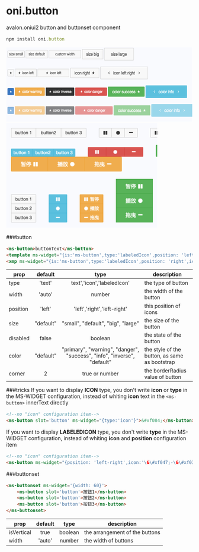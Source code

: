 # oni.button
avalon.oniui2 button and buttonset component

```javascript
npm install oni.button
```

<img width='600' height='200' src="https://raw.githubusercontent.com/RubyLouvre/oni.button/master/button.png"/>


<img width='408' height='282' src="https://raw.githubusercontent.com/RubyLouvre/oni.button/master/buttonset.png"/>

###button

```html
<ms-button>buttonText</ms-button>
<template ms-widget="{is:'ms-button',type:'labeledIcon',position: 'left',icon:'\&\#xf088;'}">aaa</template>
<xmp ms-widget="{is:'ms-button',type:'labeledIcon',position: 'right',icon:'\&\#xf06b;'}">bbb</xmp>
```

| prop |default | type |description |
|------|:---:|:--:|--------------|
| type | 'text' | text','icon','labeledIcon'  |  the type of button |
| width | 'auto'| number  | the width of the button       |
| position  |'left' |'left','right','left-right'|this position of icons |
| size |"default"| "small", "default", "big", "large"| the size of the button  |
| disabled |false| boolean| the state of the button |
| color |"default"| "primary", "warning", "danger", "success", "info", "inverse", "default"| the style of the button, as same as bootstrap  |
| corner | 2 |true or number | the borderRadius value of button|


###tricks
If you want to display **ICON** type, you don't write **icon** or **type** in the MS-WIDGET configuration, 
instead of  whiting **icon** text in the `<ms-button>` innerText directly

```html
<!--no "icon" configuration item-->
<ms-button slot='button' ms-widget="{type:'icon'}">&#xf084;</ms-button>

```

If you want to display **LABELEDICON** type, you don't write **type** in the MS-WIDGET configuration, 
instead of  whiting **icon** and **position** configuration item

```html
<!--no "icon" configuration item-->
<ms-button ms-widget="{position: 'left-right',icon:'\&\#xf047;-\&\#xf03e;'}">has labeled</ms-button>

```


###buttonset

```html
<ms-buttonset ms-widget='{width: 60}'>
    <ms-button slot='button'>按钮1</ms-button>
    <ms-button slot='button'>按钮2</ms-button>
    <ms-button slot='button'>按钮3</ms-button>
</ms-buttonset>
```

| prop |default | type |description |
|------|:---:|:--:|--------------|
| isVertical | true | boolean  | the arrangement of the buttons |
| width | 'auto'| number  | the width of buttons     |


